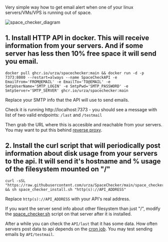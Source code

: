 Very simple way how to get email alert when one of your linux servers/VMs/VPS is running out of space.

![space_checker_diagram](https://github.com/urza/SpaceChecker/assets/189804/9358d584-32a8-48b3-bc86-345f768aa950)

## 1. Install HTTP API in docker. This will receive information from your servers. And if some server has less then 10% free space it will send you email.

```
docker pull ghcr.io/urza/spacechecker:main && docker run -d -p 7373:8080 --restart=always --name SpaceCheckAPI -e EmailFrom='FROM@EMAIL' -e EmailTo='TO@EMAIL' -e SmtpUserName='SMTP_LOGIN' -e SmtpPwd='SMTP_PASSWORD' -e SmtpServer='SMTP_SERVER' ghcr.io/urza/spacechecker:main
```

Replace your SMTP info that the API will use to send emails.

Check it is running http://localhost:7373 - you should see a message with list of two valid endpoints: `/last` and `/testmail`

Then grab the URL where this is accesible and reachable from your servers. You may want to put this behind [reverse proxy](https://nginxproxymanager.com/ "reverse proxy").


## 2. Install the curl script that will periodically post information about disk usage from your servers to the api. It will send it's hostname and % usage of the filesystem mounted on "/"

    curl -sSL "https://raw.githubusercontent.com/urza/SpaceChecker/main/space_checker_install.sh" && sh space_checker_install.sh "http(s)://API_ADDRESS"

Replace `http(s)://API_ADDRESS` with your API's real address. 

If you want the server send info about other filesystem than just "/", modify the [space_checker.sh](https://github.com/urza/SpaceChecker/blob/main/space_checker.sh) script on that server after it is installed.

After a while you can check the `API/last` that it has some data. How often servers post data to api depends on the [cron job](https://github.com/urza/SpaceChecker/blob/main/space_checker_install.sh#L20).
You may test sending emails by `API/testmail`.
